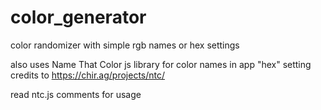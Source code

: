 # color_generator
color randomizer with simple rgb names or hex settings

also uses Name That Color js library for color names in app "hex" setting credits to https://chir.ag/projects/ntc/

read ntc.js comments for usage
